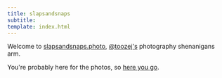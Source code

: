 ```yaml
---
title: slapsandsnaps
subtitle:  
template: index.html
---
```


Welcome to [slapsandsnaps.photo](/), [@toozej's](https://toozej.com) photography shenanigans arm.

You're probably here for the photos, so [here you go](https://gallery.slapsandsnaps.photo).
